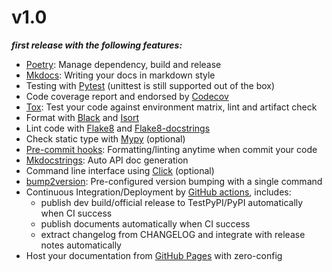 # v1.0
***first release with the following features:***

* [Poetry](https://python-poetry.org/): Manage dependency, build and release
* [Mkdocs](https://www.mkdocs.org): Writing your docs in markdown style
* Testing with [Pytest](https://pytest.org) (unittest is still supported out of the box)
* Code coverage report and endorsed by [Codecov](https://codecov.io)
* [Tox](https://tox.readthedocs.io): Test your code against environment matrix, lint and artifact check
* Format with [Black](https://github.com/psf/black) and [Isort](https://github.com/PyCQA/isort)
* Lint code with [Flake8](https://flake8.pycqa.org) and [Flake8-docstrings](https://pypi.org/project/flake8-docstrings/)
* Check static type with [Mypy](http://mypy-lang.org/) (optional)
* [Pre-commit hooks](https://pre-commit.com/): Formatting/linting anytime when commit your code
* [Mkdocstrings](https://mkdocstrings.github.io/): Auto API doc generation
* Command line interface using [Click](https://click.palletsprojects.com/en/8.0.x/) (optional)
* [bump2version](https://github.com/c4urself/bump2version): Pre-configured version bumping with a single command
* Continuous Integration/Deployment by [GitHub actions](https://github.com/features/actions), includes:
    - publish dev build/official release to TestPyPI/PyPI automatically when CI success
    - publish documents automatically when CI success
    - extract changelog from CHANGELOG and integrate with release notes automatically
* Host your documentation from [GitHub Pages](https://pages.github.com) with zero-config

